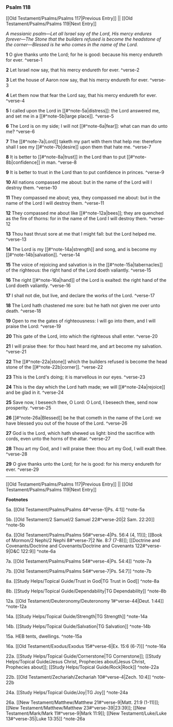 ### Psalm 118

[[Old Testament/Psalms/Psalms 117|Previous Entry]]  ||  [[Old Testament/Psalms/Psalms 119|Next Entry]]

*A messianic psalm—Let all Israel say of the Lord, His mercy endures forever—The Stone that the builders refused is become the headstone of the corner—Blessed is he who comes in the name of the Lord.*

**1**  O give thanks unto the Lord; for he is good: because his mercy endureth for ever. ^verse-1

**2**  Let Israel now say, that his mercy endureth for ever. ^verse-2

**3**  Let the house of Aaron now say, that his mercy endureth for ever. ^verse-3

**4**  Let them now that fear the Lord say, that his mercy endureth for ever. ^verse-4

**5**  I called upon the Lord in [[#^note-5a|distress]]: the Lord answered me, and set me in a [[#^note-5b|large place]]. ^verse-5

**6**  The Lord is on my side; I will not [[#^note-6a|fear]]: what can man do unto me? ^verse-6

**7**  The [[#^note-7a|Lord]] taketh my part with them that help me: therefore shall I see my [[#^note-7b|desire]] upon them that hate me. ^verse-7

**8**  It is better to [[#^note-8a|trust]] in the Lord than to put [[#^note-8b|confidence]] in man. ^verse-8

**9**  It is better to trust in the Lord than to put confidence in princes. ^verse-9

**10**  All nations compassed me about: but in the name of the Lord will I destroy them. ^verse-10

**11**  They compassed me about; yea, they compassed me about: but in the name of the Lord I will destroy them. ^verse-11

**12**  They compassed me about like [[#^note-12a|bees]]; they are quenched as the fire of thorns: for in the name of the Lord I will destroy them. ^verse-12

**13**  Thou hast thrust sore at me that I might fall: but the Lord helped me. ^verse-13

**14**  The Lord is my [[#^note-14a|strength]] and song, and is become my [[#^note-14b|salvation]]. ^verse-14

**15**  The voice of rejoicing and salvation is in the [[#^note-15a|tabernacles]] of the righteous: the right hand of the Lord doeth valiantly. ^verse-15

**16**  The right [[#^note-16a|hand]] of the Lord is exalted: the right hand of the Lord doeth valiantly. ^verse-16

**17**  I shall not die, but live, and declare the works of the Lord. ^verse-17

**18**  The Lord hath chastened me sore: but he hath not given me over unto death. ^verse-18

**19**  Open to me the gates of righteousness: I will go into them, and I will praise the Lord: ^verse-19

**20**  This gate of the Lord, into which the righteous shall enter. ^verse-20

**21**  I will praise thee: for thou hast heard me, and art become my salvation. ^verse-21

**22**  The [[#^note-22a|stone]] which the builders refused is become the head stone of the [[#^note-22b|corner]]. ^verse-22

**23**  This is the Lord's doing; it is marvellous in our eyes. ^verse-23

**24**  This is the day which the Lord hath made; we will [[#^note-24a|rejoice]] and be glad in it. ^verse-24

**25**  Save now, I beseech thee, O Lord: O Lord, I beseech thee, send now prosperity. ^verse-25

**26**  [[#^note-26a|Blessed]] be he that cometh in the name of the Lord: we have blessed you out of the house of the Lord. ^verse-26

**27**  God is the Lord, which hath shewed us light: bind the sacrifice with cords, even unto the horns of the altar. ^verse-27

**28**  Thou art my God, and I will praise thee: thou art my God, I will exalt thee. ^verse-28

**29**  O give thanks unto the Lord; for he is good: for his mercy endureth for ever. ^verse-29


---
[[Old Testament/Psalms/Psalms 117|Previous Entry]]  ||  [[Old Testament/Psalms/Psalms 119|Next Entry]]


**Footnotes**


5a. [[Old Testament/Psalms/Psalms 4#^verse-1|Ps. 4:1]] ^note-5a

5b. [[Old Testament/2 Samuel/2 Samuel 22#^verse-20|2 Sam. 22:20]] ^note-5b

6a. [[Old Testament/Psalms/Psalms 56#^verse-4|Ps. 56:4 (4, 11)]]; [[Book of Mormon/2 Nephi/2 Nephi 8#^verse-7|2 Ne. 8:7 (7-8)]]; [[Doctrine and Covenants/Doctrine and Covenants/Doctrine and Covenants 122#^verse-9|D&C 122:9]] ^note-6a

7a. [[Old Testament/Psalms/Psalms 54#^verse-4|Ps. 54:4]] ^note-7a

7b. [[Old Testament/Psalms/Psalms 54#^verse-7|Ps. 54:7]] ^note-7b

8a. [[Study Helps/Topical Guide/Trust in God|TG Trust in God]] ^note-8a

8b. [[Study Helps/Topical Guide/Dependability|TG Dependability]] ^note-8b

12a. [[Old Testament/Deuteronomy/Deuteronomy 1#^verse-44|Deut. 1:44]] ^note-12a

14a. [[Study Helps/Topical Guide/Strength|TG Strength]] ^note-14a

14b. [[Study Helps/Topical Guide/Salvation|TG Salvation]] ^note-14b

15a. HEB tents, dwellings. ^note-15a

16a. [[Old Testament/Exodus/Exodus 15#^verse-6|Ex. 15:6 (6-7)]] ^note-16a

22a. [[Study Helps/Topical Guide/Cornerstone|TG Cornerstone]]; [[Study Helps/Topical Guide/Jesus Christ, Prophecies about|Jesus Christ, Prophecies about]]; [[Study Helps/Topical Guide/Rock|Rock]] ^note-22a

22b. [[Old Testament/Zechariah/Zechariah 10#^verse-4|Zech. 10:4]] ^note-22b

24a. [[Study Helps/Topical Guide/Joy|TG Joy]] ^note-24a

26a. [[New Testament/Matthew/Matthew 21#^verse-9|Matt. 21:9 (1-11)]]; [[New Testament/Matthew/Matthew 23#^verse-39|23:39]]; [[New Testament/Mark/Mark 11#^verse-9|Mark 11:9]]; [[New Testament/Luke/Luke 13#^verse-35|Luke 13:35]] ^note-26a